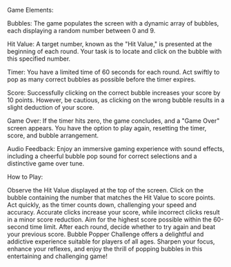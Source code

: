 
Game Elements:

Bubbles: The game populates the screen with a dynamic array of bubbles, each displaying a random number between 0 and 9.

Hit Value: A target number, known as the "Hit Value," is presented at the beginning of each round. Your task is to locate and click on the bubble with this specified number.

Timer: You have a limited time of 60 seconds for each round. Act swiftly to pop as many correct bubbles as possible before the timer expires.

Score: Successfully clicking on the correct bubble increases your score by 10 points. However, be cautious, as clicking on the wrong bubble results in a slight deduction of your score.

Game Over: If the timer hits zero, the game concludes, and a "Game Over" screen appears. You have the option to play again, resetting the timer, score, and bubble arrangement.

Audio Feedback: Enjoy an immersive gaming experience with sound effects, including a cheerful bubble pop sound for correct selections and a distinctive game over tune.

How to Play:

Observe the Hit Value displayed at the top of the screen.
Click on the bubble containing the number that matches the Hit Value to score points.
Act quickly, as the timer counts down, challenging your speed and accuracy.
Accurate clicks increase your score, while incorrect clicks result in a minor score reduction.
Aim for the highest score possible within the 60-second time limit.
After each round, decide whether to try again and beat your previous score.
Bubble Popper Challenge offers a delightful and addictive experience suitable for players of all ages. Sharpen your focus, enhance your reflexes, and enjoy the thrill of popping bubbles in this entertaining and challenging game!





